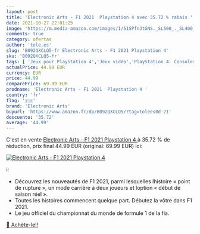 ```yaml
---
layout: post
title: 'Electronic Arts - F1 2021  Playstation 4 avec 35.72 % rabais '
date: 2021-10-27 22:01:25
image: 'https://m.media-amazon.com/images/I/515PfnJtGNS._SL500_._SL400_.jpg'
comments: true
category: ofertas
author: 'tole.es'
slug: 'B092QXCLQ5-fr Electronic Arts - F1 2021 Playstation 4'
sku: 'B092QXCLQ5-fr'
tags: [ 'Jeux pour PlayStation 4','Jeux vidéo','PlayStation 4: Consoles, jeux et accessoires','electronic arts', ]
actualPrice: 44.99 EUR
currency: EUR
price: 44.99
comparePrice: 69.99 EUR
prodname: 'Electronic Arts - F1 2021  Playstation 4 '
country: 'fr'
flag: '🇫🇷'
brand: 'Electronic Arts'
buyurl: 'https://www.amazon.fr/dp/B092QXCLQ5/?tag=tolees0d-21'
descuento: '35.72'
average: '44.99'
---
```


C'est en vente [Electronic Arts - F1 2021  Playstation 4 ](https://www.amazon.fr/dp/B092QXCLQ5/?tag=tolees0d-21)  à  35.72 % de réduction, prix final  44.99 EUR (original: 69.99 EUR) ici:

[![Electronic Arts - F1 2021  Playstation 4](https://m.media-amazon.com/images/I/515PfnJtGNS._SL500_._SL400_.jpg)](https://www.amazon.fr/dp/B092QXCLQ5/?tag=tolees0d-21)

ℹ️:

- Découvrez les nouveautés de F1 2021, parmi lesquelles lhistoire « point de rupture », un mode carrière à deux joueurs et loption « début de saison réel ».
- Toutes les histoires commencent quelque part. Débutez la vôtre dans F1 2021.
- Le jeu officiel du championnat du monde de formule 1 de la fia.

[🛒 Achète-le!!](https://www.amazon.fr/dp/B092QXCLQ5/?tag=tolees0d-21)
